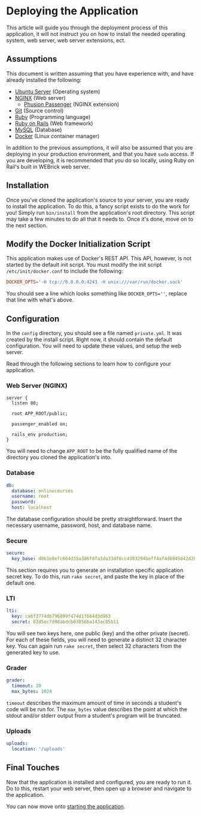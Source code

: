 # Deploying the Application

This article will guide you through the deployment process of this application, it will not instruct you on how to install the needed operating system, web server, web server extensions, ect.

## Assumptions

This document is written assuming that you have experience with, and have already installed the following:

- [Ubuntu Server](http://www.ubuntu.com/server) (Operating system)
- [NGINX](http://nginx.org) (Web server)
  - [Phusion Passenger](https://www.phusionpassenger.com) (NGINX extension)
- [Git](http://git-scm.org) (Source control)
- [Ruby](http://ruby-lang.org) (Programming language)
- [Ruby on Rails](http://rubyonrails.org) (Web framework)
- [MySQL](https://www.mysql.com) (Database)
- [Docker](https://www.docker.com) (Linux container manager)

In addition to the previous assumptions, it will also be assumed that you are deploying in your production environment, and that you have `sudo` access. If you are developing, it is recommended that you do so locally, using Ruby on Rail's built in WEBrick web server.

## Installation

Once you've cloned the application's source to your server, you are ready to install the application. To do this, a fancy script exists to do the work for you! Simply run `bin/install` from the application's root directory. This script may take a few minutes to do all that it needs to. Once it's done, move on to the next section.

## Modify the Docker Initialization Script

This application makes use of Docker's REST API. This API, however, is not started by the default init script. You must modify the init script `/etc/init/docker.conf` to include the following:

```conf
DOCKER_OPTS='-H tcp://0.0.0.0:4243 -H unix:///var/run/docker.sock'
```

You should see a line which looks something like `DOCKER_OPTS=''`, replace that line with what's above.

## Configuration

In the `config` directory, you should see a file named `private.yml`. It was created by the install script. Right now, it should contain the default configuration. You will need to update these values, and setup the web server.

Read through the following sections to learn how to configure your application.

### Web Server (NGINX)

```nginx
server {
  listen 80;

  root APP_ROOT/public;

  passenger_enabled on;

  rails_env production;
}
```

You will need to change `APP_ROOT` to be the fully qualified name of the directory you cloned the application's into.

### Database

```yaml
db:
  database: onlinecourses
  username: root
  password: 
  host: localhost
```

The database configuration should be pretty straightforward. Insert the necessary username, password, host, and database name.

### Secure

```yaml
secure:
  key_base: d0b1e8efc664d35a386fdfa3da33df6cc4303294beff4af4d6845d42d2854fcd95312b8bf54194ae4a67870947af195b65462fd9d80ce7da0f069499c97bc9a3
```

This section requires you to generate an installation specific application secret key. To do this, run `rake secret`, and paste the key in place of the default one.

### LTI

```yaml
lti:
  key: ca6f3774db796899f474d1f664d3d963
  secret: 03d5ec7d98abdcb03056ba143ac85b11
```

You will see two keys here, one public (key) and the other private (secret). For each of these fields, you will need to generate a distinct 32 character key. You can again run `rake secret`, then select 32 characters from the generated key to use.

### Grader

```yaml
grader:
  timeout: 20
  max_bytes: 1024
```

`timeout` describes the maximum amount of time in seconds a student's code will be run for. The `max_bytes` value describes the point at which the stdout and/or stderr output from a student's program will be truncated.

### Uploads

```yaml
uploads:
  location: '/uploads'
```

## Final Touches

Now that the application is installed and configured, you are ready to run it. Do to this, restart your web server, then open up a browser and navigate to the application.

You can now move onto [starting the application](starting-the-application.md).
